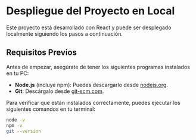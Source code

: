 # Despliegue del Proyecto en Local

Este proyecto está desarrollado con React y puede ser desplegado localmente siguiendo los pasos a continuación.

## Requisitos Previos

Antes de empezar, asegúrate de tener los siguientes programas instalados en tu PC:

- **Node.js** (incluye npm): Puedes descargarlo desde [nodejs.org](https://nodejs.org/).
- **Git**: Descárgalo desde [git-scm.com](https://git-scm.com/).

Para verificar que están instalados correctamente, puedes ejecutar los siguientes comandos en tu terminal:
```bash
node -v
npm -v
git --version
